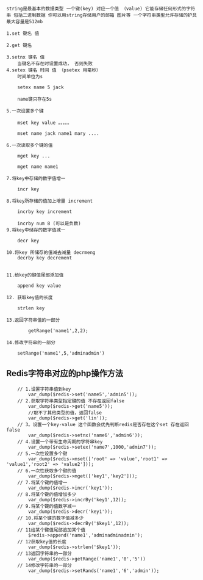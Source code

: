 	string是最基本的数据类型 一个键(key) 对应一个值 （value) 它能存储任何形式的字符串 包括二进制数据 你可以用string存储用户的邮箱 图片等 一个字符串类型允许存储的护具最大容量是512mb

	1.set 键名 值
	
	2.get 键名

	3.setnx 键名 值 
		当键名不存在时设置成功， 否则失败
	4.setex 键名 时间 值 （psetex 用毫秒）
		时间单位为s
		
		setex name 5 jack	

		name键只存在5s

	5.一次设置多个键

		mset key value 。。。。。
		
		mset name jack name1 mary ....

	6.一次读取多个键的值
		 
		mget key ...
		
		mget name name1

	7.将key中存储的数字值增一
		
		incr key
	
	8.将key所存储的值加上增量 increment 
		
		incrby key increment

		incrby num 8 (可以是负数)
	9.将key中储存的数字值减一

		decr key

	10.将key 所储存的值减去减量 decrmeng
		decrby key decrement
 		

	11.给key的键值尾部添加值
		
		append key value

	12. 获取key值的长度
		
		strlen key

	13.返回字符串值的一部分
		
			getRange('name1',2,2);

	14.修改字符串的一部分
		
		setRange('name1',5,'adminadmin')
	

## Redis字符串对应的php操作方法 ##
	
		// 1.设置字符串值到key
			var_dump($redis->set('name5','admin5'));
		// 2.获取字符串类型指定键的值 不存在返回false
			var_dump($redis->get('name5'));
			//取不了其他类型的值，返回false
			var_dump($redis->get('lin'));	
		// 3。设置一个key-value 这个函数会优先判断redis是否存在这个set 存在返回false
			var_dump($redis->setnx('name6','admin6')); 
		// 4.设置一个带有生命周期的字符串key
			var_dump($redis->setex('name7',1000,'admin7'));
		// 5.一次性设置多个键
			var_dump($redis->mset(['root' => 'value','root1' => 'value1','root2' => 'value2']));
		// 6.一次性获取多个键的值
			var_dump($redis->mget(['key1','key2']));
		// 7.将某个键的值增一
			var_dump($redis->incr('key1'));
		// 8.将某个键的值增加多少
			var_dump($redis->incrBy('key1',12));
		// 9.将某个键的值数字减一
			var_dump($redis->decr('key1'));
		// 10.将某个键的数字值减多少
			var_dump($redis->decrBy('$key1',12));
		// 11给某个键值尾部追加某个值
			$redis->append('name1','adminadminadmin');
		// 12获取key值的长度
			var_dump($redis->strlen('$key1'));
		// 13返回字符串的一部分
			var_dump($redis->getRange('name1','0','5'))
		// 14修改字符串的一部分
			var_dump($redis->setRands('name1','6','admin'));